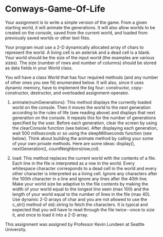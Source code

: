 # Conways-Game-Of-Life

Your assignment is to write a simple version of the game. From a given starting world, it will animate the generations. It will also allow worlds to be created on the console, saved from the current world, and loaded from previously saved worlds or other text files.

Your program must use a 2-D dynamically allocated array of chars to represent the world. A living cell is an asterisk and a dead cell is a blank. Your world should be the size of the input world (the examples are various sizes). The size (number of rows and number of columns) should be stored as data fields in your World class.

You will have a class World that has four required methods (and any number of other ones you see fit) enumerated below. It will also, since it uses dynamic memory, have to implement the big four: constructor, copy-constructor, destructor, and overloaded assignment-operator.

1. animate(numGenerations): This method displays the currently loaded world on the console. Then it moves the world to the next generation according to the rules of life (see reading above) and displays that next generation on the console. It repeats this for the number of generations specified by the user. Before each generation, clear the screen by using the clearConsole function (see below). After displaying each generation, wait 500 milliseconds or so using the sleepMilliseconds function (see below). Think about building the animate method by calling your some of your own private methods. Here are some ideas: display(), nextGeneration(), countNeighbors(row,col).

2. load: This method replaces the current world with the contents of a file. Each line in the file is interpreted as a row in the world. Every whitespace character corresponds to a dead cell in the world and every other character is interpreted as a living cell. Ignore any characters after the 100th character in a line and ignore any lines after the 40th line. Make your world size be adaptive to the file contents by making the width of your world equal to the longest line seen (max 100) and the length of your world equal to the number of lines in the file (max 40). Use dynamic 2-D arrays of char and you are not allowed to use the c_str() method of std::string to fetch the characters. It is typical and expected that you will have to read through the file twice--once to size it, and once to load it into a 2-D array.

This assignment was assigned by Professor Kevin Lundeen at Seattle University.
